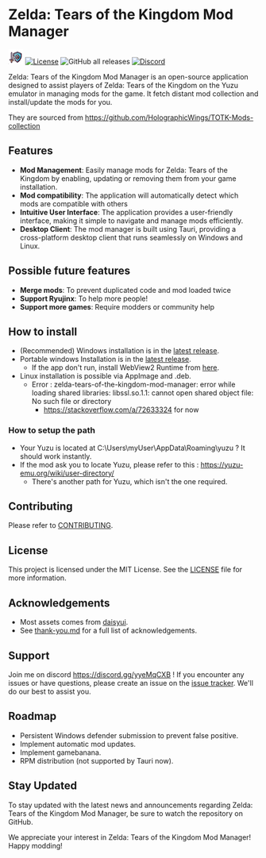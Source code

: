 # Zelda: Tears of the Kingdom Mod Manager

<img src="src-tauri/icons/Square30x30Logo.png" alt='logo with a sword and a shield, in the zelda style'> [![License](https://img.shields.io/badge/License-BSD_3--Clause-blue.svg?style=for-the-badge)](https://opensource.org/licenses/BSD-3-Clause) ![GitHub all releases](https://img.shields.io/github/downloads/vasilvestre/totk-mod-manager-for-yuzu/total?style=for-the-badge) [![Discord](https://img.shields.io/badge/Discord-7289DA?style=for-the-badge&logo=discord&logoColor=white)](https://discord.gg/yyeMqCXB)


Zelda: Tears of the Kingdom Mod Manager is an open-source application designed to assist players of Zelda: Tears of the Kingdom on the Yuzu emulator in managing mods for the game.
It fetch distant mod collection and install/update the mods for you.

They are sourced from https://github.com/HolographicWings/TOTK-Mods-collection

## Features

-   **Mod Management**: Easily manage mods for Zelda: Tears of the Kingdom by enabling, updating or removing them from your game installation.
-   **Mod compatibility**: The application will automatically detect which mods are compatible with others
-   **Intuitive User Interface**: The application provides a user-friendly interface, making it simple to navigate and manage mods efficiently.
-   **Desktop Client**: The mod manager is built using Tauri, providing a cross-platform desktop client that runs seamlessly on Windows and Linux.

## Possible future features

- **Merge mods**: To prevent duplicated code and mod loaded twice
- **Support Ryujinx**: To help more people!
- **Support more games**: Require modders or community help 

## How to install

- (Recommended) Windows installation is in the [latest release](https://github.com/vasilvestre/totk-mod-manager-for-yuzu/releases/latest).
- Portable windows Installation is in the [latest release](https://github.com/vasilvestre/totk-mod-manager-for-yuzu/releases/latest/download/Zelda.Tears.of.the.Kingdom.Mod.Manager.exe).
    - If the app don't run, install WebView2 Runtime from [here](https://developer.microsoft.com/en-us/microsoft-edge/webview2/).
- Linux installation is possible via AppImage and .deb.
  - Error : zelda-tears-of-the-kingdom-mod-manager: error while loading shared libraries: libssl.so.1.1: cannot open shared object file: No such file or directory
    - https://stackoverflow.com/a/72633324 for now

### How to setup the path

- Your Yuzu is located at C:\Users\myUser\AppData\Roaming\yuzu ? It should work instantly.
- If the mod ask you to locate Yuzu, please refer to this : https://yuzu-emu.org/wiki/user-directory/
    - There's another path for Yuzu, which isn't the one required.

## Contributing

Please refer to [CONTRIBUTING](docs/CONTRIBUTING.md).

## License

This project is licensed under the MIT License. See the [LICENSE](https://github.com/vasilvestre/totk-mod-manager-for-yuzu/blob/main/LICENSE) file for more information.

## Acknowledgements

- Most assets comes from [daisyui](https://daisyui.com).
- See [thank-you.md](https://github.com/vasilvestre/totk-mod-manager-for-yuzu/blob/main/.github/thank-you.md) for a full list of acknowledgements.

## Support

Join me on discord https://discord.gg/yyeMqCXB !
If you encounter any issues or have questions, please create an issue on the [issue tracker](https://github.com/vasilvestre/totk-mod-manager-for-yuzu/issues). We'll do our best to assist you.

## Roadmap

- Persistent Windows defender submission to prevent false positive.
- Implement automatic mod updates.
- Implement gamebanana.
- RPM distribution (not supported by Tauri now).

## Stay Updated

To stay updated with the latest news and announcements regarding Zelda: Tears of the Kingdom Mod Manager, be sure to watch the repository on GitHub.

We appreciate your interest in Zelda: Tears of the Kingdom Mod Manager! Happy modding!
